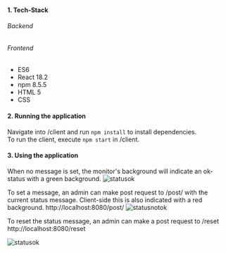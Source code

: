 #### 1. Tech-Stack

###### Backend
###### Frontend
- ES6
- React 18.2
- npm 8.5.5
- HTML 5
- CSS

#### 2. Running the application

Navigate into /client and run `npm install` to install dependencies.<br> To run the client, execute `npm start` in /client.

#### 3. Using the application

When no message is set, the monitor's background will indicate an ok-status with a green background.
![statusok](https://i.imgur.com/SrFZtuj.png)

To set a message, an admin can make post request to /post/<message> with the current status message. Client-side this is also indicated with a red background.
http://localhost:8080/post/<message>
![statusnotok](https://i.imgur.com/CKWFpBu.png)

To reset the status message, an admin can make a post request to /reset
http://localhost:8080/reset

![statusok](https://i.imgur.com/stCAgAD.png)


